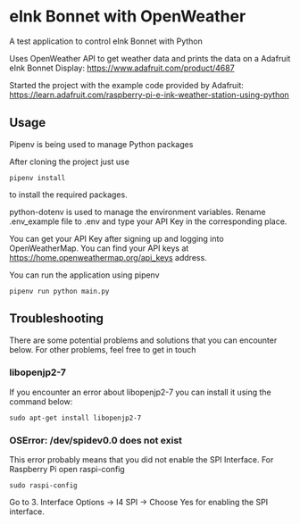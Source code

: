 # eInk Bonnet with OpenWeather

A test application to control eInk Bonnet with Python

Uses OpenWeather API to get weather data and prints the data on a Adafruit eInk Bonnet Display: https://www.adafruit.com/product/4687

Started the project with the example code provided by Adafruit: https://learn.adafruit.com/raspberry-pi-e-ink-weather-station-using-python

## Usage 

Pipenv is being used to manage Python packages

After cloning the project just use

    pipenv install
  
to install the required packages. 

python-dotenv is used to manage the environment variables. Rename .env_example file to .env and type your API Key in the corresponding place. 

You can get your API Key after signing up and logging into OpenWeatherMap. You can find your API keys at https://home.openweathermap.org/api_keys address.

You can run the application using pipenv 

    pipenv run python main.py

## Troubleshooting

There are some potential problems and solutions that you can encounter below. For other problems, feel free to get in touch

### libopenjp2-7
If you encounter an error about libopenjp2-7 you can install it using the command below:

    sudo apt-get install libopenjp2-7

### OSError: /dev/spidev0.0 does not exist

This error probably means that you did not enable the SPI Interface. For Raspberry Pi open raspi-config

    sudo raspi-config

Go to 3. Interface Options -> I4 SPI -> Choose Yes for enabling the SPI interface. 
